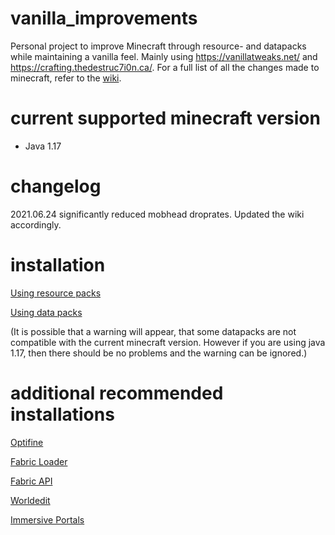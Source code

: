 # vanilla_improvements
Personal project to improve Minecraft through resource- and datapacks while maintaining a vanilla feel. Mainly using https://vanillatweaks.net/ and https://crafting.thedestruc7i0n.ca/.
For a full list of all the changes made to minecraft, refer to the [wiki](https://github.com/mangnindonerd/better-vanilla/wiki).

# current supported minecraft version
- Java 1.17

# changelog
2021.06.24 significantly reduced mobhead droprates. Updated the wiki accordingly.

# installation
[Using resource packs](https://minecraft.fandom.com/wiki/Tutorials/Loading_a_resource_pack)

[Using data packs](https://minecraft.fandom.com/wiki/Tutorials/Installing_a_data_pack)

(It is possible that a warning will appear, that some datapacks are not compatible with the current minecraft version. However if you are using java 1.17, then there should be no problems and the warning can be ignored.)

# additional recommended installations
[Optifine](https://optifine.net/downloads)

[Fabric Loader](https://fabricmc.net/use/)

[Fabric API](https://www.curseforge.com/minecraft/mc-mods/fabric-api)

[Worldedit](https://www.curseforge.com/minecraft/mc-mods/worldedit)

[Immersive Portals](https://www.curseforge.com/minecraft/mc-mods/immersive-portals-mod)
